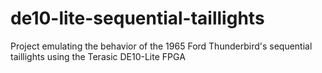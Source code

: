 # de10-lite-sequential-taillights
Project emulating the behavior of the 1965 Ford Thunderbird's sequential taillights using the Terasic DE10-Lite FPGA
